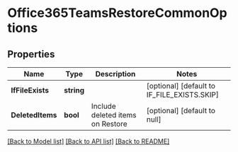# Office365TeamsRestoreCommonOptions

## Properties
Name | Type | Description | Notes
------------ | ------------- | ------------- | -------------
**IfFileExists** | **string** |  | [optional] [default to IF_FILE_EXISTS.SKIP]
**DeletedItems** | **bool** | Include deleted items on Restore | [optional] [default to null]

[[Back to Model list]](../README.md#documentation-for-models) [[Back to API list]](../README.md#documentation-for-api-endpoints) [[Back to README]](../README.md)

